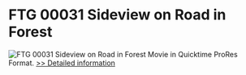 # FTG 00031 Sideview on Road in Forest
![FTG 00031 Sideview on Road in Forest](https://mycommerce.akamaized.net/api/pimages/P300617872/BIG/300617872.JPG)
Movie in Quicktime ProRes Format.
[>> Detailed information](https://secure.shareit.com/shareit/product.html?productid=300617872&affiliateid=200057808)